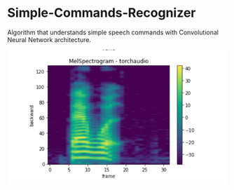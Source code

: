 # Simple-Commands-Recognizer

Algorithm that understands simple speech commands with Convolutional Neural Network architecture.



![alt text](https://github.com/Lalenia/Simple-Commands-Recognizer/blob/main/Screenshot%202021-11-19%20at%2012.05.56.png)
